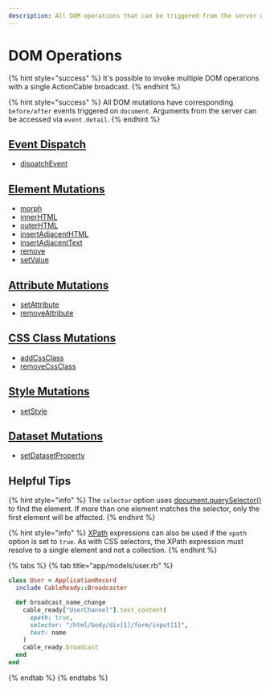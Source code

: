```yaml
---
description: All DOM operations that can be triggered from the server with CableReady
---
```


# DOM Operations

{% hint style="success" %}
It's possible to invoke multiple DOM operations with a single ActionCable broadcast.
{% endhint %}

{% hint style="success" %}
All DOM mutations have corresponding `before/after` events triggered on `document`. Arguments from the server can be accessed via `event.detail`.
{% endhint %}

## [Event Dispatch](event-dispatch.md)

* [dispatchEvent](event-dispatch.md#dispatchevent)

## [Element Mutations](element-mutations.md)

* [morph](element-mutations.md#morph)
* [innerHTML](element-mutations.md#innerhtml)
* [outerHTML](element-mutations.md#outerhtml)
* [insertAdjacentHTML](element-mutations.md#insertAdjacentHTML)
* [insertAdjacentText](element-mutations.md#insertadjacenttext)
* [remove](element-mutations.md#remove)
* [setValue](element-mutations.md#setvalue)

## [Attribute Mutations](attribute-mutations.md)

* [setAttribute](attribute-mutations.md#setattribute)
* [removeAttribute](attribute-mutations.md#removeattribute)

## [CSS Class Mutations](css-class-mutations.md)

* [addCssClass](css-class-mutations.md#addcssclass)
* [removeCssClass](css-class-mutations.md#removecssclass)

## [Style Mutations](style-mutations.md)

* [setStyle](style-mutations.md#setstyle)

## [Dataset Mutations](dataset-mutations.md)

* [setDatasetProperty](dataset-mutations.md#setdatasetproperty)

## Helpful Tips

{% hint style="info" %}
The `selector` option uses [document.querySelector\(\)](https://developer.mozilla.org/en-US/docs/Web/API/Document/querySelector) to find the element. If more than one element matches the selector, only the first element will be affected.
{% endhint %}

{% hint style="info" %}
[XPath](https://developer.mozilla.org/en-US/docs/Web/XPath) expressions can also be used if the `xpath` option is set to `true`. As with CSS selectors, the XPath expression must resolve to a single element and not a collection.
{% endhint %}

{% tabs %}
{% tab title="app/models/user.rb" %}
```ruby
class User < ApplicationRecord
  include CableReady::Broadcaster

  def broadcast_name_change
    cable_ready["UserChannel"].text_content(
      xpath: true,
      selector: "/html/body/div[1]/form/input[1]", 
      text: name
    ) 
    cable_ready.broadcast
  end
end
```
{% endtab %}
{% endtabs %}

